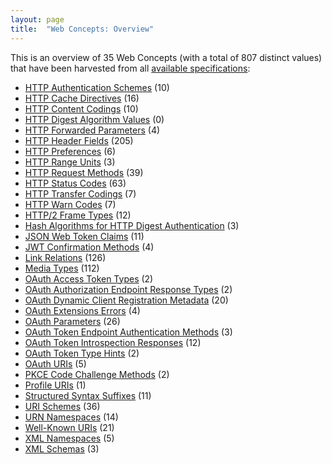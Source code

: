 ```yaml
---
layout: page
title:  "Web Concepts: Overview"
---
```


This is an overview of 35 Web Concepts (with a total of 807 distinct values) that have been harvested from all [available specifications](/specs):

* [HTTP Authentication Schemes](http-authentication-scheme/) (10)
* [HTTP Cache Directives](http-cache-directive/) (16)
* [HTTP Content Codings](http-content-coding/) (10)
* [HTTP Digest Algorithm Values](http-dig-alg/) (0)
* [HTTP Forwarded Parameters](http-forwarded-parameter/) (4)
* [HTTP Header Fields](http-header/) (205)
* [HTTP Preferences](http-preference/) (6)
* [HTTP Range Units](http-range-unit/) (3)
* [HTTP Request Methods](http-method/) (39)
* [HTTP Status Codes](http-status-code/) (63)
* [HTTP Transfer Codings](http-transfer-coding/) (7)
* [HTTP Warn Codes](http-warn-code/) (7)
* [HTTP/2 Frame Types](http2-frame-type/) (12)
* [Hash Algorithms for HTTP Digest Authentication](http-hash-alg/) (3)
* [JSON Web Token Claims](jwt-claim/) (11)
* [JWT Confirmation Methods](jwt-confirmation-method/) (4)
* [Link Relations](link-relation/) (126)
* [Media Types](media-type/) (112)
* [OAuth Access Token Types](oauth-access-token-type/) (2)
* [OAuth Authorization Endpoint Response Types](oauth-authorization-endpoint-response-type/) (2)
* [OAuth Dynamic Client Registration Metadata](oauth-client-metadata/) (20)
* [OAuth Extensions Errors](oauth-extension-error/) (4)
* [OAuth Parameters](oauth-parameter/) (26)
* [OAuth Token Endpoint Authentication Methods](oauth-token-endpoint-auth-method/) (3)
* [OAuth Token Introspection Responses](oauth-token-introspection-response/) (12)
* [OAuth Token Type Hints](oauth-token-type-hint/) (2)
* [OAuth URIs](oauth-uri/) (5)
* [PKCE Code Challenge Methods](pkce-code-challenge-method/) (2)
* [Profile URIs](profile-uri/) (1)
* [Structured Syntax Suffixes](structured-syntax-suffix/) (11)
* [URI Schemes](uri-scheme/) (36)
* [URN Namespaces](urn-namespace/) (14)
* [Well-Known URIs](well-known-uri/) (21)
* [XML Namespaces](xml-ns/) (5)
* [XML Schemas](xml-schema/) (3)
